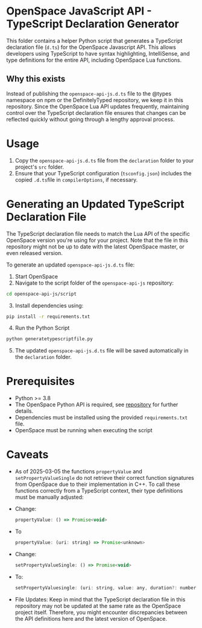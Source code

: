 # OpenSpace JavaScript API - TypeScript Declaration Generator

This folder contains a helper Python script that generates a TypeScript declaration file (`d.ts`) for the OpenSpace Javascript API. This allows developers using TypeScript to have syntax highlighting, IntelliSense, and type definitions for the entire API, including OpenSpace Lua functions.

## Why this exists

Instead of publishing the `openspace-api-js.d.ts` file to the @types namespace on npm or the DefinitelyTyped repository, we keep it in this repository. Since the OpenSpace Lua API updates frequently, maintaining control over the TypeScript declaration file ensures that changes can be reflected quickly without going through a lengthy approval process.

# Usage

1.  Copy the `openspace-api-js.d.ts` file from the `declaration` folder to your project's `src` folder.
2.  Ensure that your TypeScript configuration (`tsconfig.json`) includes the copied `.d.ts`file in `compilerOptions`, if necessary.

# Generating an Updated TypeScript Declaration File

The TypeScript declaration file needs to match the Lua API of the specific OpenSpace version you're using for your project. Note that the file in this repository might not be up to date with the latest OpenSpace master, or even released version.

To generate an updated `openspace-api-js.d.ts` file:

1. Start OpenSpace
2. Navigate to the script folder of the `openspace-api-js` repository:

```sh
cd openspace-api-js/script
```

3. Install dependencies using:

```sh
pip install -r requirements.txt
```

4. Run the Python Script

```sh
python generatetypescriptfile.py
```

5. The updated `openspace-api-js.d.ts` file will be saved automatically in the `declaration` folder.

# Prerequisites

- Python >= 3.8
- The OpenSpace Python API is required, see [repository](https://github.com/OpenSpace/openspace-api-python) for further details.
- Dependencies must be installed using the provided `requirements.txt` file.
- OpenSpace must be running when executing the script

# Caveats

- As of 2025-03-05 the functions `propertyValue` and `setPropertyValueSingle` do not retrieve their correct function signatures from OpenSpace due to their implementation in C++. To call these functions correctly from a TypeScript context, their type definitions must be manually adjusted:
- Change:

  ```javascript
  propertyValue: () => Promise<void>
  ```

- To

  ```javascript
  propertyValue: (uri: string) => Promise<unknown>
  ```

- Change:

  ```javascript
  setPropertyValueSingle: () => Promise<void>
  ```

- To:

  ```javascript
  setPropertyValuesingle: (uri: string, value: any, duration?: number, easingFunction?: string, script?: string) => Promise<void>
  ```

- File Updates: Keep in mind that the TypeScript declaration file in this repository may not be updated at the same rate as the OpenSpace project itself. Therefore, you might encounter discrepancies between the API definitions here and the latest version of OpenSpace.
